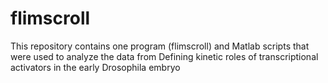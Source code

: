 # flimscroll
This repository contains one program (flimscroll) and Matlab scripts that were used to analyze the data from Defining kinetic roles of transcriptional activators in the early Drosophila embryo
